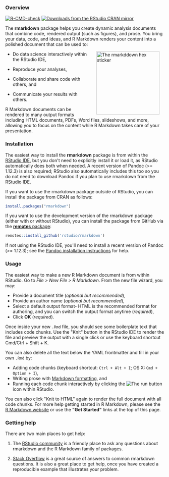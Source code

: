 ### Overview

<!-- badges: start -->
[![R-CMD-check](https://github.com/rstudio/rmarkdown/workflows/R-CMD-check/badge.svg)](https://github.com/rstudio/rmarkdown/actions)
[![Downloads from the RStudio CRAN mirror](https://cranlogs.r-pkg.org/badges/rmarkdown)](https://cran.r-project.org/package=rmarkdown)
<!-- badges: end -->


The **rmarkdown** package helps you create dynamic analysis documents that combine code, rendered output (such as figures), and prose. You bring your data, code, and ideas, and R Markdown renders your content into a polished document that can be used to:

<img src="https://bookdown.org/yihui/rmarkdown/images/hex-rmarkdown.png" alt="The rmarkddown hex sticker" align="right" width="200" style="padding: 0 15px; float: right;"/>

- Do data science interactively within the RStudio IDE,

- Reproduce your analyses,

- Collaborate and share code with others, and

- Communicate your results with others.

R Markdown documents can be rendered to many output formats including HTML documents, PDFs, Word files, slideshows, and more, allowing you to focus on the content while R Markdown takes care of your presentation. 


### Installation

The easiest way to install the **rmarkdown** package is from within the [RStudio IDE](https://rstudio.com/products/rstudio/download/preview/), but you don't need to explicitly install it or load it, as RStudio automatically does both when needed. A recent version of Pandoc (>= 1.12.3) is also required; RStudio also automatically includes this too so you do not need to download Pandoc if you plan to use rmarkdown from the RStudio IDE.

If you want to use the rmarkdown package outside of RStudio, you can install the package from CRAN as follows:

```r
install.packages("rmarkdown")
```

If you want to use the development version of the rmarkdown package (either with or without RStudio), you can install the package from GitHub via the [**remotes** package](https://remotes.r-lib.org):

```r
remotes::install_github('rstudio/rmarkdown')
```

If not using the RStudio IDE, you'll need to install a recent version of Pandoc (>= 1.12.3); see the [Pandoc installation instructions](https://pandoc.org/installing.html) for help.

### Usage

The easiest way to make a new R Markdown document is from within RStudio. Go to _File > New File > R Markdown_. From the new file wizard, you may:

+ Provide a document title (_optional but recommended_),
+ Provide an author name (_optional but recommended_),
+ Select a default output format- HTML is the recommended format for authoring, and you can switch the output format anytime (_required_), 
+ Click **OK** (_required_).

Once inside your new `.Rmd` file, you should see some boilerplate text that includes code chunks. Use the "Knit" button in the RStudio IDE to render the file and preview the output with a single click or use the keyboard shortcut Cmd/Ctrl + Shift + K. 

You can also delete all the text below the YAML frontmatter and fill in your own `.Rmd` by:

+ Adding code chunks (keyboard shortcut: `Ctrl + Alt + I`; OS X: `Cmd + Option + I`),
+ Writing prose with [Markdown formatting](https://www.markdowntutorial.com/), and
+ Running each code chunk interactively by clicking the ![The run button](https://rmarkdown.rstudio.com/images/notebook-run-chunk.png) icon within RStudio. 

You can also click "Knit to HTML" again to render the full document with all code chunks. For more help getting started in R Markdown, please see the [R Markdown website](https://rmarkdown.rstudio.com/lesson-1.html) or use the **"Get Started"** links at the top of this page.

### Getting help

There are two main places to get help:

1. The [RStudio community](https://community.rstudio.com/c/R-Markdown/10) is a friendly place to ask any questions about rmarkdown and the R Markdown family of packages.

1. [Stack Overflow](https://stackoverflow.com/questions/tagged/r-markdown) is a great source of answers to common rmarkdown questions. It is also a great place to get help, once you have created a reproducible example that illustrates your problem.

